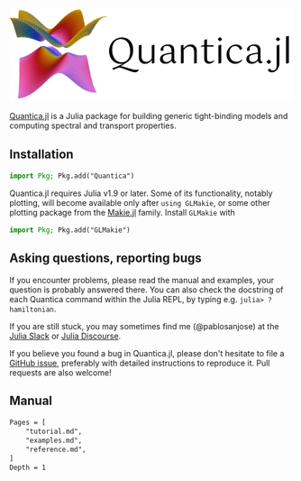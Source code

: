 ![Quantica.jl logo](assets/banner.png)

[Quantica.jl](https://github.com/pablosanjose/Quantica.jl/) is a Julia package for building generic tight-binding models and computing spectral and transport properties.

## Installation

```julia
import Pkg; Pkg.add("Quantica")
```

Quantica.jl requires Julia v1.9 or later. Some of its functionality, notably plotting, will become available only after `using GLMakie`, or some other plotting package from the [Makie.jl](https://docs.makie.org/stable/) family. Install `GLMakie` with
```julia
import Pkg; Pkg.add("GLMakie")
```

## Asking questions, reporting bugs

If you encounter problems, please read the manual and examples, your question is probably answered there. You can also check the docstring of each Quantica command within the Julia REPL, by typing e.g. `julia> ?hamiltonian`.

If you are still stuck, you may sometimes find me (@pablosanjose) at the [Julia Slack](https://julialang.slack.com) or [Julia Discourse](https://discourse.julialang.org).

If you believe you found a bug in Quantica.jl, please don't hesitate to file a [GitHub issue](https://github.com/pablosanjose/Quantica.jl/issues), preferably with detailed instructions to reproduce it. Pull requests are also welcome!

## Manual

```@contents
Pages = [
    "tutorial.md",
    "examples.md",
    "reference.md",
]
Depth = 1
```